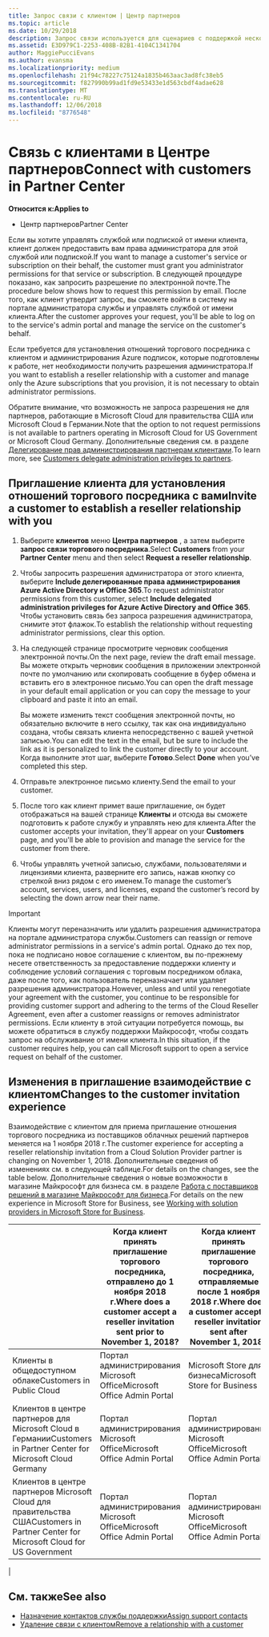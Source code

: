 ```yaml
---
title: Запрос связи с клиентом | Центр партнеров
ms.topic: article
ms.date: 10/29/2018
description: Запрос связи используется для сценариев с поддержкой нескольких партнеров и нескольких каналов. Он также используется, если клиент удаляет делегированные права администратора и вам нужно восстановить их для подготовки или поддержки клиента.
ms.assetid: E3D979C1-2253-408B-82B1-4104C1341704
author: MaggiePucciEvans
ms.author: evansma
ms.localizationpriority: medium
ms.openlocfilehash: 21f94c78227c75124a1835b463aac3ad8fc38eb5
ms.sourcegitcommit: f827990b99ad1fd9e53433e1d563cbdf4adae628
ms.translationtype: MT
ms.contentlocale: ru-RU
ms.lasthandoff: 12/06/2018
ms.locfileid: "8776548"
---
```

# <a name="connect-with-customers-in-partner-center"></a><span data-ttu-id="5f305-104">Связь с клиентами в Центре партнеров</span><span class="sxs-lookup"><span data-stu-id="5f305-104">Connect with customers in Partner Center</span></span>

**<span data-ttu-id="5f305-105">Относится к:</span><span class="sxs-lookup"><span data-stu-id="5f305-105">Applies to</span></span>**

-  <span data-ttu-id="5f305-106">Центр партнеров</span><span class="sxs-lookup"><span data-stu-id="5f305-106">Partner Center</span></span>

<span data-ttu-id="5f305-107">Если вы хотите управлять службой или подпиской от имени клиента, клиент должен предоставить вам права администратора для этой службой или подпиской.</span><span class="sxs-lookup"><span data-stu-id="5f305-107">If you want to manage a customer's service or subscription on their behalf, the customer must grant you administrator permissions for that service or subscription.</span></span> <span data-ttu-id="5f305-108">В следующей процедуре показано, как запросить разрешение по электронной почте.</span><span class="sxs-lookup"><span data-stu-id="5f305-108">The procedure below shows how to request this permission by email.</span></span> <span data-ttu-id="5f305-109">После того, как клиент утвердит запрос, вы сможете войти в систему на портале администратора службы и управлять службой от имени клиента.</span><span class="sxs-lookup"><span data-stu-id="5f305-109">After the customer approves your request, you'll be able to log on to the service's admin portal and manage the service on the customer's behalf.</span></span>

<span data-ttu-id="5f305-110">Если требуется для установления отношений торгового посредника с клиентом и администрирования Azure подписок, которые подготовлены к работе, нет необходимости получить разрешения администратора.</span><span class="sxs-lookup"><span data-stu-id="5f305-110">If you want to establish a reseller relationship with a customer and manage only the Azure subscriptions that you provision, it is not necessary to obtain administrator permissions.</span></span>

<span data-ttu-id="5f305-111">Обратите внимание, что возможность не запроса разрешения не для партнеров, работающие в Microsoft Cloud для правительства США или Microsoft Cloud в Германии.</span><span class="sxs-lookup"><span data-stu-id="5f305-111">Note that the option to not request permissions is not available to partners operating in Microsoft Cloud for US Government or Microsoft Cloud Germany.</span></span> <span data-ttu-id="5f305-112">Дополнительные сведения см. в разделе [Делегирование прав администрирования партнерам клиентами](https://docs.microsoft.com/en-us/partner-center/customers_revoke_admin_privileges).</span><span class="sxs-lookup"><span data-stu-id="5f305-112">To learn more, see [Customers delegate administration privileges to partners](https://docs.microsoft.com/en-us/partner-center/customers_revoke_admin_privileges).</span></span>


## <a name="invite-a-customer-to-establish-a-reseller-relationship-with-you"></a><span data-ttu-id="5f305-113">Приглашение клиента для установления отношений торгового посредника с вами</span><span class="sxs-lookup"><span data-stu-id="5f305-113">Invite a customer to establish a reseller relationship with you</span></span>

1.  <span data-ttu-id="5f305-114">Выберите **клиентов** меню **Центра партнеров** , а затем выберите **запрос связи торгового посредника**.</span><span class="sxs-lookup"><span data-stu-id="5f305-114">Select **Customers** from your **Partner Center** menu and then select **Request a reseller relationship**.</span></span>

2.  <span data-ttu-id="5f305-115">Чтобы запросить разрешения администратора от этого клиента, выберите **Include делегированные права администрирования Azure Active Directory и Office 365**.</span><span class="sxs-lookup"><span data-stu-id="5f305-115">To request administrator permissions from this customer, select **Include delegated administration privileges for Azure Active Directory and Office 365**.</span></span> <span data-ttu-id="5f305-116">Чтобы установить связь без запроса разрешения администратора, снимите этот флажок.</span><span class="sxs-lookup"><span data-stu-id="5f305-116">To establish the relationship without requesting administrator permissions, clear this option.</span></span> 

3.  <span data-ttu-id="5f305-117">На следующей странице просмотрите черновик сообщения электронной почты.</span><span class="sxs-lookup"><span data-stu-id="5f305-117">On the next page, review the draft email message.</span></span> <span data-ttu-id="5f305-118">Вы можете открыть черновик сообщения в приложении электронной почте по умолчанию или скопировать сообщение в буфер обмена и вставить его в электронное письмо.</span><span class="sxs-lookup"><span data-stu-id="5f305-118">You can open the draft message in your default email application or you can copy the message to your clipboard and paste it into an email.</span></span> 

    <span data-ttu-id="5f305-119">Вы можете изменить текст сообщения электронной почты, но обязательно включите в него ссылку, так как она индивидуально создана, чтобы связать клиента непосредственно с вашей учетной записью.</span><span class="sxs-lookup"><span data-stu-id="5f305-119">You can edit the text in the email, but be sure to include the link as it is personalized to link the customer directly to your account.</span></span> <span data-ttu-id="5f305-120">Когда выполните этот шаг, выберите **Готово**.</span><span class="sxs-lookup"><span data-stu-id="5f305-120">Select **Done** when you’ve completed this step.</span></span>

3.  <span data-ttu-id="5f305-121">Отправьте электронное письмо клиенту.</span><span class="sxs-lookup"><span data-stu-id="5f305-121">Send the email to your customer.</span></span>

5.  <span data-ttu-id="5f305-122">После того как клиент примет ваше приглашение, он будет отображаться на вашей странице **Клиенты** и отсюда вы сможете подготовить к работе службу и управлять нею для клиента.</span><span class="sxs-lookup"><span data-stu-id="5f305-122">After the customer accepts your invitation, they'll appear on your **Customers** page, and you'll be able to provision and manage the service for the customer from there.</span></span>

 
6.  <span data-ttu-id="5f305-123">Чтобы управлять учетной записью, службами, пользователями и лицензиями клиента, разверните его запись, нажав кнопку со стрелкой вниз рядом с его именем.</span><span class="sxs-lookup"><span data-stu-id="5f305-123">To manage the customer’s account, services, users, and licenses, expand the customer’s record by selecting the down arrow near their name.</span></span>


> [!IMPORTANT]  
> <span data-ttu-id="5f305-124">Клиенты могут переназначить или удалить разрешения администратора на портале администратора службы.</span><span class="sxs-lookup"><span data-stu-id="5f305-124">Customers can reassign or remove administrator permissions in a service's admin portal.</span></span> <span data-ttu-id="5f305-125">Однако до тех пор, пока не подписано новое соглашение с клиентом, вы по-прежнему несете ответственность за предоставление поддержки клиенту и соблюдение условий соглашения с торговым посредником облака, даже после того, как пользователь переназначает или удаляет разрешения администратора.</span><span class="sxs-lookup"><span data-stu-id="5f305-125">However, unless and until you renegotiate your agreement with the customer, you continue to be responsible for providing customer support and adhering to the terms of the Cloud Reseller Agreement, even after a customer reassigns or removes administrator permissions.</span></span> <span data-ttu-id="5f305-126">Если клиенту в этой ситуации потребуется помощь, вы можете обратиться в службу поддержки Майкрософт, чтобы создать запрос на обслуживание от имени клиента.</span><span class="sxs-lookup"><span data-stu-id="5f305-126">In this situation, if the customer requires help, you can call Microsoft support to open a service request on behalf of the customer.</span></span>

## <a name="changes-to-the-customer-invitation-experience"></a><span data-ttu-id="5f305-127">Изменения в приглашение взаимодействие с клиентом</span><span class="sxs-lookup"><span data-stu-id="5f305-127">Changes to the customer invitation experience</span></span>

<span data-ttu-id="5f305-128">Взаимодействие с клиентом для приема приглашение отношения торгового посредника из поставщиков облачных решений партнеров меняется на 1 ноября 2018 г.</span><span class="sxs-lookup"><span data-stu-id="5f305-128">The customer experience for accepting a reseller relationship invitation from a Cloud Solution Provider partner is changing on November 1, 2018.</span></span> <span data-ttu-id="5f305-129">Дополнительные сведения об изменениях см. в следующей таблице.</span><span class="sxs-lookup"><span data-stu-id="5f305-129">For details on the changes, see the table below.</span></span> <span data-ttu-id="5f305-130">Дополнительные сведения о новые возможности в магазине Майкрософт для бизнеса см. в разделе [Работа с поставщиков решений в магазине Майкрософт для бизнеса](https://docs.microsoft.com/en-us/microsoft-store/work-with-partner-microsoft-store-business).</span><span class="sxs-lookup"><span data-stu-id="5f305-130">For details on the new experience in Microsoft Store for Business, see [Working with solution providers in Microsoft Store for Business](https://docs.microsoft.com/en-us/microsoft-store/work-with-partner-microsoft-store-business).</span></span>

|  | <span data-ttu-id="5f305-131">Когда клиент принять приглашение торгового посредника, отправлено до 1 ноября 2018 г.</span><span class="sxs-lookup"><span data-stu-id="5f305-131">Where does a customer accept a reseller invitation sent prior to November 1, 2018?</span></span> | <span data-ttu-id="5f305-132">Когда клиент принять приглашение торгового посредника, отправляемые после 1 ноября 2018 г.</span><span class="sxs-lookup"><span data-stu-id="5f305-132">Where does a customer accept a reseller invitation sent after November 1, 2018?</span></span> |
|---------|---------|---------
| <span data-ttu-id="5f305-133">Клиенты в общедоступном облаке</span><span class="sxs-lookup"><span data-stu-id="5f305-133">Customers in Public Cloud</span></span> | <span data-ttu-id="5f305-134">Портал администрирования Microsoft Office</span><span class="sxs-lookup"><span data-stu-id="5f305-134">Microsoft Office Admin Portal</span></span> | <span data-ttu-id="5f305-135">Microsoft Store для бизнеса</span><span class="sxs-lookup"><span data-stu-id="5f305-135">Microsoft Store for Business</span></span> |
| <span data-ttu-id="5f305-136">Клиентов в центре партнеров для Microsoft Cloud в Германии</span><span class="sxs-lookup"><span data-stu-id="5f305-136">Customers in Partner Center for Microsoft Cloud Germany</span></span> | <span data-ttu-id="5f305-137">Портал администрирования Microsoft Office</span><span class="sxs-lookup"><span data-stu-id="5f305-137">Microsoft Office Admin Portal</span></span> | <span data-ttu-id="5f305-138">Портал администрирования Microsoft Office</span><span class="sxs-lookup"><span data-stu-id="5f305-138">Microsoft Office Admin Portal</span></span> |
| <span data-ttu-id="5f305-139">Клиентов в центре партнеров Microsoft Cloud для правительства США</span><span class="sxs-lookup"><span data-stu-id="5f305-139">Customers in Partner Center for Microsoft Cloud for US Government</span></span> | <span data-ttu-id="5f305-140">Портал администрирования Microsoft Office</span><span class="sxs-lookup"><span data-stu-id="5f305-140">Microsoft Office Admin Portal</span></span> | <span data-ttu-id="5f305-141">Портал администрирования Microsoft Office</span><span class="sxs-lookup"><span data-stu-id="5f305-141">Microsoft Office Admin Portal</span></span> |
|

## <a name="see-also"></a><span data-ttu-id="5f305-142">См. также</span><span class="sxs-lookup"><span data-stu-id="5f305-142">See also</span></span>

- [<span data-ttu-id="5f305-143">Назначение контактов службы поддержки</span><span class="sxs-lookup"><span data-stu-id="5f305-143">Assign support contacts</span></span>](assign-support-contacts.md)
- [<span data-ttu-id="5f305-144">Удаление связи с клиентом</span><span class="sxs-lookup"><span data-stu-id="5f305-144">Remove a relationship with a customer</span></span>](remove-a-relationship.md)